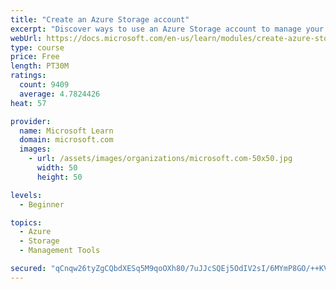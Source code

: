 ```yaml
---
title: "Create an Azure Storage account"
excerpt: "Discover ways to use an Azure Storage account to manage your data for billing, access, and storage location of your blobs, files, queues, and tables."
webUrl: https://docs.microsoft.com/en-us/learn/modules/create-azure-storage-account/
type: course
price: Free
length: PT30M
ratings:
  count: 9409
  average: 4.7824426
heat: 57

provider:
  name: Microsoft Learn
  domain: microsoft.com
  images:
    - url: /assets/images/organizations/microsoft.com-50x50.jpg
      width: 50
      height: 50

levels:
  - Beginner

topics:
  - Azure
  - Storage
  - Management Tools

secured: "qCnqw26tyZgCQbdXESq5M9qoOXh80/7uJJcSQEj5OdIV2sI/6MYmP8GO/++KVisWEIUONKUMUN9BUWHeSeBTc8cP647NsuPSkJ+Xj5FuBfzN6eTestzgRqJA/MLiSewuWCnvqaIj7/Y8zws3XMmKFNPXYID6URC5IxlLOE6FjlpGxu9ZFULpz9Hx45jaidBMDcgWIPbUEmBWtwUmG1qfFE0c3FIfY2G1jKf13MG7f0DxkwPDtxK9c58j/XHs9xeBREdA/2nZhYfN/DRFCaEnKrL0GJS+ax+LPoceV5YlIQeMRr8QNfSuNp25BTniQW9cvsfAYJoe1QA9NHzEsq7s2tCnrTwxbe+/JTVZPInotTFkKAPJrDYhMQjDckV5CYTUnCuRAuGQSVywdugjnJ8tAMbIbKdjGr6KFzhVZOVDfow=;RYv4qq/ZB4toZgQQyxXOaw=="
---
```


